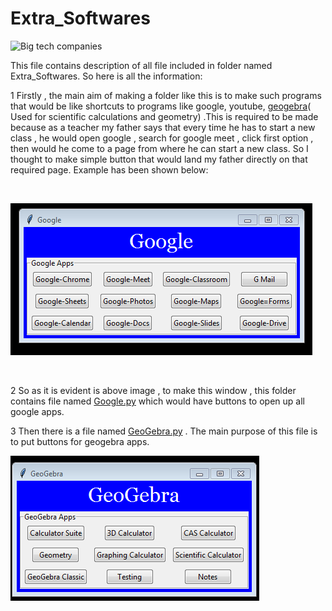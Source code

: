 # Extra_Softwares

![Big tech companies](https://www.ft.com/__origami/service/image/v2/images/raw/http://prod-upp-image-read.ft.com/fac3eee6-973a-11e8-b67b-b8205561c3fe?source=next&fit=scale-down&quality=highest&width=1067)

This file contains description of all file included in folder named Extra_Softwares. So here is all the information:

1 Firstly , the main aim of making a folder like this is to make such programs that would be like shortcuts to programs like google, youtube, [geogebra](https://www.geogebra.org/?lang=en)( Used for scientific calculations and geometry) .This is required to be made because as a teacher my father says that every time he has to start a new class , he would open google , search for google meet , click first option , then would he come to a page from where he can start a new class. So I thought to make simple button that would land my father directly on that required page. Example has been shown below:

<br>

![Google Window](Images/google_shortcut.PNG)

<br>

2 So as it is evident is above image , to make this window , this folder contains file named [Google.py](Google.py) which would have buttons to open up all google apps.

3 Then there is a file named [GeoGebra.py](GeoGebra.py) . The main purpose of this file is to put buttons for geogebra apps.
<br>

![GeoGebra Window](Images/GeoGebra.PNG)

<br>